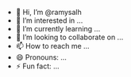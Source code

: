 - 👋 Hi, I’m @ramysalh
- 👀 I’m interested in ...
- 🌱 I’m currently learning ...
- 💞️ I’m looking to collaborate on ...
- 📫 How to reach me ...
- 😄 Pronouns: ...
- ⚡ Fun fact: ...

<!---
ramysalh/ramysalh is a ✨ special ✨ repository because its `README.md` (this file) appears on your GitHub profile.
You can click the Preview link to take a look at your changes.
--->
